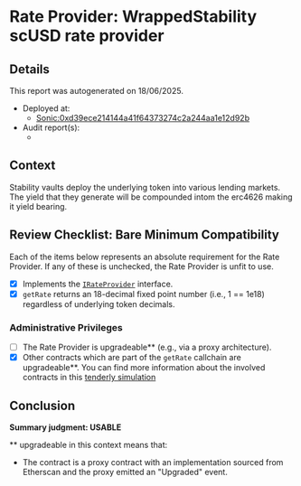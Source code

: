 
# Rate Provider: WrappedStability scUSD rate provider

## Details
This report was autogenerated on 18/06/2025.

- Deployed at:
    - [Sonic:0xd39ece214144a41f64373274c2a244aa1e12d92b](https://sonicscan.org//address/0xd39ece214144a41f64373274c2a244aa1e12d92b)
- Audit report(s):
    - [<audit title>](<link to audit>)

## Context
Stability vaults deploy the underlying token into various lending markets. The yield that they generate will be compounded intom the erc4626 making it yield bearing.

## Review Checklist: Bare Minimum Compatibility
Each of the items below represents an absolute requirement for the Rate Provider. If any of these is unchecked, the Rate Provider is unfit to use.

- [x] Implements the [`IRateProvider`](https://github.com/balancer/balancer-v2-monorepo/blob/bc3b3fee6e13e01d2efe610ed8118fdb74dfc1f2/pkg/interfaces/contracts/pool-utils/IRateProvider.sol) interface.
- [x] `getRate` returns an 18-decimal fixed point number (i.e., 1 == 1e18) regardless of underlying token decimals.

### Administrative Privileges
- [ ] The Rate Provider is upgradeable** (e.g., via a proxy architecture).
- [x] Other contracts which are part of the `getRate` callchain are upgradeable**. You can find more information
   about the involved contracts in this [tenderly simulation](https://www.tdly.co/shared/simulation/118a1e11-5c9e-4cf4-9fab-5381628bd004)

## Conclusion
**Summary judgment: USABLE**

** upgradeable in this context means that:
- The contract is a proxy contract with an implementation sourced from Etherscan and the proxy emitted an "Upgraded" event.
    
